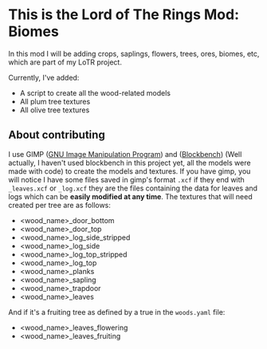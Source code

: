 # This is the Lord of The Rings Mod: Biomes

In this mod I will be adding crops, saplings, flowers, trees, ores, biomes, etc, which are part of my  LoTR project.

Currently, I've added:
- A script to create all the wood-related models
- All plum tree textures
- All olive tree textures

## About contributing

I use GIMP ([GNU Image Manipulation Program](gimp.org)) and ([Blockbench](blockbench.net)) (Well actually, I haven't used blockbench in this project yet, all the models were made with code) to create the models and textures.
If you have gimp, you will notice I have some files saved in gimp's format `.xcf` if they end with `_leaves.xcf` or `_log.xcf` they are the files containing the data for leaves and logs which can be **easily modified at any time**.
The textures that will need created per tree are as follows:
 - <wood_name>_door_bottom
 - <wood_name>_door_top
 - <wood_name>_log_side_stripped
 - <wood_name>_log_side
 - <wood_name>_log_top_stripped
 - <wood_name>_log_top
 - <wood_name>_planks
 - <wood_name>_sapling
 - <wood_name>_trapdoor
 - <wood_name>_leaves

And if it's a fruiting tree as defined by a true in the `woods.yaml` file:
 - <wood_name>_leaves_flowering
 - <wood_name>_leaves_fruiting
